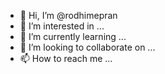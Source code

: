- 👋 Hi, I’m @rodhimepran
- 👀 I’m interested in ...
- 🌱 I’m currently learning ...
- 💞️ I’m looking to collaborate on ...
- 📫 How to reach me ...

<!---
rodhimepran/rodhimepran is a ✨ special ✨ repository because its `README.md` (this file) appears on your GitHub profile.
You can click the Preview link to take a look at your changes.
--->
